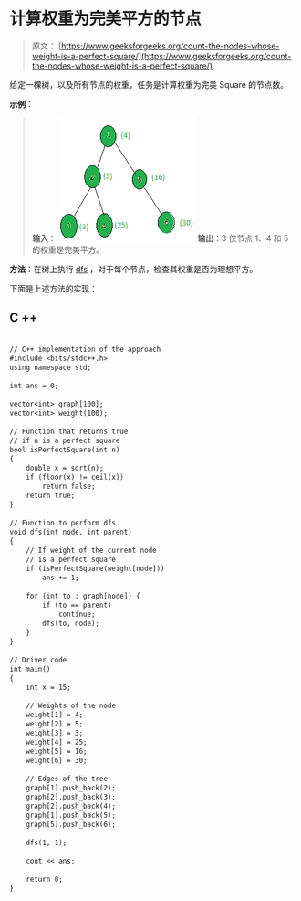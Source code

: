 # 计算权重为完美平方的节点

> 原文： [https://www.geeksforgeeks.org/count-the-nodes-whose-weight-is-a-perfect-square/](https://www.geeksforgeeks.org/count-the-nodes-whose-weight-is-a-perfect-square/)

给定一棵树，以及所有节点的权重，任务是计算权重为完美 Square 的节点数。

**示例**：

> **输入**：
> ![](img/a9d4a65898410e330e2c568271328ab9.png)
> **输出**：3
> 仅节点 1、4 和 5 的权重是完美平方。

**方法**：在树上执行 [dfs](http://www.geeksforgeeks.org/depth-first-traversal-for-a-graph/) ，对于每个节点，检查其权重是否为理想平方。

下面是上述方法的实现：

## C ++

```

// C++ implementation of the approach 
#include <bits/stdc++.h> 
using namespace std; 

int ans = 0; 

vector<int> graph[100]; 
vector<int> weight(100); 

// Function that returns true 
// if n is a perfect square 
bool isPerfectSquare(int n) 
{ 
    double x = sqrt(n); 
    if (floor(x) != ceil(x)) 
        return false; 
    return true; 
} 

// Function to perform dfs 
void dfs(int node, int parent) 
{ 
    // If weight of the current node 
    // is a perfect square 
    if (isPerfectSquare(weight[node])) 
        ans += 1; 

    for (int to : graph[node]) { 
        if (to == parent) 
            continue; 
        dfs(to, node); 
    } 
} 

// Driver code 
int main() 
{ 
    int x = 15; 

    // Weights of the node 
    weight[1] = 4; 
    weight[2] = 5; 
    weight[3] = 3; 
    weight[4] = 25; 
    weight[5] = 16; 
    weight[6] = 30; 

    // Edges of the tree 
    graph[1].push_back(2); 
    graph[2].push_back(3); 
    graph[2].push_back(4); 
    graph[1].push_back(5); 
    graph[5].push_back(6); 

    dfs(1, 1); 

    cout << ans; 

    return 0; 
} 

```